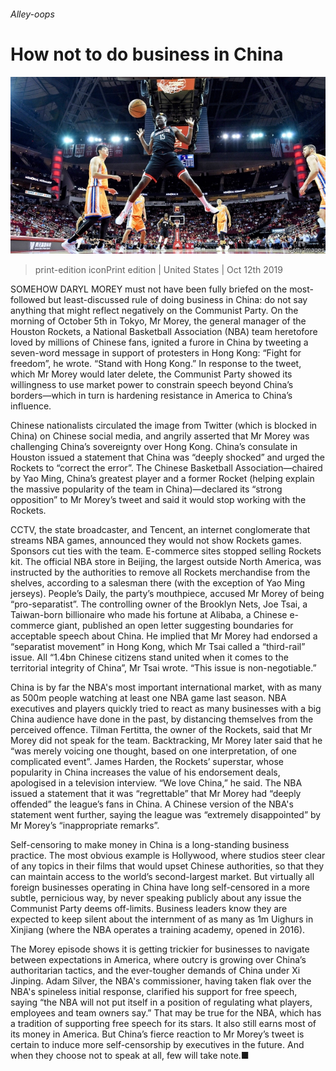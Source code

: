 ###### Alley-oops

# How not to do business in China 

![image](images/20191012_USP001_0.jpg) 

> print-edition iconPrint edition | United States | Oct 12th 2019 

SOMEHOW DARYL MOREY must not have been fully briefed on the most-followed but least-discussed rule of doing business in China: do not say anything that might reflect negatively on the Communist Party. On the morning of October 5th in Tokyo, Mr Morey, the general manager of the Houston Rockets, a National Basketball Association (NBA) team heretofore loved by millions of Chinese fans, ignited a furore in China by tweeting a seven-word message in support of protesters in Hong Kong: “Fight for freedom”, he wrote. “Stand with Hong Kong.” In response to the tweet, which Mr Morey would later delete, the Communist Party showed its willingness to use market power to constrain speech beyond China’s borders—which in turn is hardening resistance in America to China’s influence. 

Chinese nationalists circulated the image from Twitter (which is blocked in China) on Chinese social media, and angrily asserted that Mr Morey was challenging China’s sovereignty over Hong Kong. China’s consulate in Houston issued a statement that China was “deeply shocked” and urged the Rockets to “correct the error”. The Chinese Basketball Association—chaired by Yao Ming, China’s greatest player and a former Rocket (helping explain the massive popularity of the team in China)—declared its “strong opposition” to Mr Morey’s tweet and said it would stop working with the Rockets. 

CCTV, the state broadcaster, and Tencent, an internet conglomerate that streams NBA games, announced they would not show Rockets games. Sponsors cut ties with the team. E-commerce sites stopped selling Rockets kit. The official NBA store in Beijing, the largest outside North America, was instructed by the authorities to remove all Rockets merchandise from the shelves, according to a salesman there (with the exception of Yao Ming jerseys). People’s Daily, the party’s mouthpiece, accused Mr Morey of being “pro-separatist”. The controlling owner of the Brooklyn Nets, Joe Tsai, a Taiwan-born billionaire who made his fortune at Alibaba, a Chinese e-commerce giant, published an open letter suggesting boundaries for acceptable speech about China. He implied that Mr Morey had endorsed a “separatist movement” in Hong Kong, which Mr Tsai called a “third-rail” issue. All “1.4bn Chinese citizens stand united when it comes to the territorial integrity of China”, Mr Tsai wrote. “This issue is non-negotiable.” 

China is by far the NBA's most important international market, with as many as 500m people watching at least one NBA game last season. NBA executives and players quickly tried to react as many businesses with a big China audience have done in the past, by distancing themselves from the perceived offence. Tilman Fertitta, the owner of the Rockets, said that Mr Morey did not speak for the team. Backtracking, Mr Morey later said that he “was merely voicing one thought, based on one interpretation, of one complicated event”. James Harden, the Rockets’ superstar, whose popularity in China increases the value of his endorsement deals, apologised in a television interview. “We love China,” he said. The NBA issued a statement that it was “regrettable” that Mr Morey had “deeply offended” the league’s fans in China. A Chinese version of the NBA's statement went further, saying the league was “extremely disappointed” by Mr Morey’s “inappropriate remarks”. 

Self-censoring to make money in China is a long-standing business practice. The most obvious example is Hollywood, where studios steer clear of any topics in their films that would upset Chinese authorities, so that they can maintain access to the world’s second-largest market. But virtually all foreign businesses operating in China have long self-censored in a more subtle, pernicious way, by never speaking publicly about any issue the Communist Party deems off-limits. Business leaders know they are expected to keep silent about the internment of as many as 1m Uighurs in Xinjiang (where the NBA operates a training academy, opened in 2016). 

The Morey episode shows it is getting trickier for businesses to navigate between expectations in America, where outcry is growing over China’s authoritarian tactics, and the ever-tougher demands of China under Xi Jinping. Adam Silver, the NBA's commissioner, having taken flak over the NBA's spineless initial response, clarified his support for free speech, saying “the NBA will not put itself in a position of regulating what players, employees and team owners say.” That may be true for the NBA, which has a tradition of supporting free speech for its stars. It also still earns most of its money in America. But China’s fierce reaction to Mr Morey’s tweet is certain to induce more self-censorship by executives in the future. And when they choose not to speak at all, few will take note.■ 

